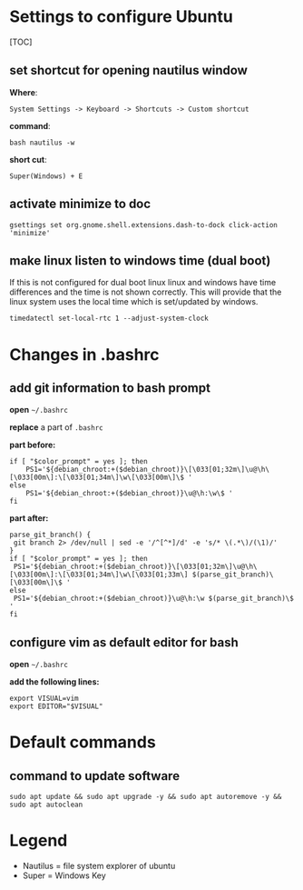# Settings to configure Ubuntu
[TOC]

## set shortcut for opening nautilus window
**Where**:

```
System Settings -> Keyboard -> Shortcuts -> Custom shortcut
```

**command**:

```
bash nautilus -w
```

**short cut**:

```
Super(Windows) + E
```

## activate minimize to doc
```
gsettings set org.gnome.shell.extensions.dash-to-dock click-action 'minimize'
```

## make linux listen to windows time (dual boot)
If this is not configured for dual boot linux linux and windows have time differences and the time is not shown correctly.
This will provide that the linux system uses the local time which is set/updated by windows.

```
timedatectl set-local-rtc 1 --adjust-system-clock
```


# Changes in .bashrc
## add git information to bash prompt

**open** ```~/.bashrc```

**replace** a part of ```.bashrc```

**part before:**
```
if [ "$color_prompt" = yes ]; then
    PS1='${debian_chroot:+($debian_chroot)}\[\033[01;32m\]\u@\h\[\033[00m\]:\[\033[01;34m\]\w\[\033[00m\]\$ '
else
    PS1='${debian_chroot:+($debian_chroot)}\u@\h:\w\$ '
fi
```


**part after:**
```
parse_git_branch() {
 git branch 2> /dev/null | sed -e '/^[^*]/d' -e 's/* \(.*\)/(\1)/'
}
if [ "$color_prompt" = yes ]; then
 PS1='${debian_chroot:+($debian_chroot)}\[\033[01;32m\]\u@\h\[\033[00m\]:\[\033[01;34m\]\w\[\033[01;33m\] $(parse_git_branch)\[\033[00m\]\$ '
else
 PS1='${debian_chroot:+($debian_chroot)}\u@\h:\w $(parse_git_branch)\$ '
fi
```

## configure vim as default editor for bash

**open** ```~/.bashrc```

**add the following lines:**
```
export VISUAL=vim
export EDITOR="$VISUAL"
```


# Default commands
## command to update software
```
sudo apt update && sudo apt upgrade -y && sudo apt autoremove -y && sudo apt autoclean
```


# Legend
- Nautilus =  file system explorer of ubuntu
- Super = Windows Key
